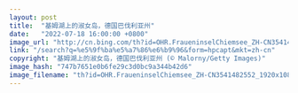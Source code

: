 ```yaml
---
layout: post
title:  "基姆湖上的淑女岛，德国巴伐利亚州"
date:   "2022-07-18 16:00:00 +0800"
image_url: "http://cn.bing.com/th?id=OHR.FraueninselChiemsee_ZH-CN3541482552_1920x1080.jpg&rf=LaDigue_1920x1080.jpg&pid=hp"
link: "/search?q=%e5%9f%ba%e5%a7%86%e6%b9%96&form=hpcapt&mkt=zh-cn"
copyright: "基姆湖上的淑女岛，德国巴伐利亚州 (© Malorny/Getty Images)"
image_hash: "747b7651e0b6fe29c3d0bc9a344b42d6"
image_filename: "th?id=OHR.FraueninselChiemsee_ZH-CN3541482552_1920x1080.jpg&rf=LaDigue_1920x1080.jpg&pid=hp"
---
```

